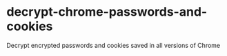 # decrypt-chrome-passwords-and-cookies
Decrypt encrypted passwords and cookies saved in all versions of Chrome

